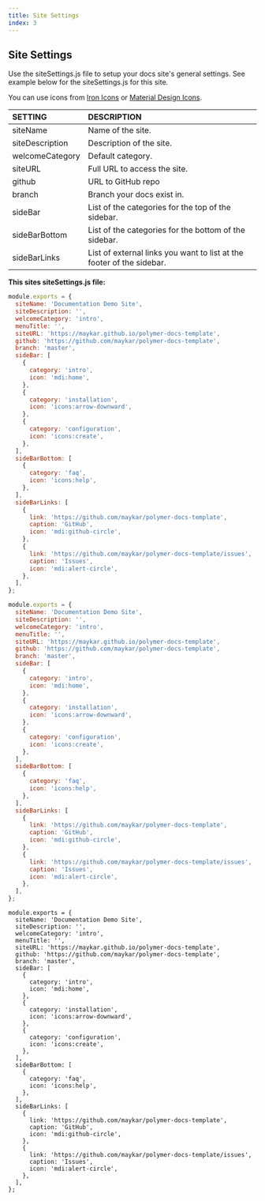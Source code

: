 ```yaml
---
title: Site Settings
index: 3
---
```


## Site Settings

Use the siteSettings.js file to setup your docs site's general settings. See example below for the siteSettings.js for this site.

You can use icons from [Iron Icons](https://www.webcomponents.org/element/@polymer/iron-icons/demo/demo/index.html) or [Material Design Icons](https://materialdesignicons.com/).

|SETTING|DESCRIPTION
|:-|:-|
|siteName|Name of the site.
|siteDescription|Description of the site.
|welcomeCategory|Default category.
|siteURL|Full URL to access the site.
|github|URL to GitHub repo
|branch|Branch your docs exist in.
|sideBar|List of the categories for the top of the sidebar.
|sideBarBottom|List of the categories for the bottom of the sidebar.
|sideBarLinks|List of external links you want to list at the footer of the sidebar.

**This sites siteSettings.js file:**

```js
module.exports = {
  siteName: 'Documentation Demo Site',
  siteDescription: '',
  welcomeCategory: 'intro',
  menuTitle: '',
  siteURL: 'https://maykar.github.io/polymer-docs-template',
  github: 'https://github.com/maykar/polymer-docs-template',
  branch: 'master',
  sideBar: [
    {
      category: 'intro',
      icon: 'mdi:home',
    },
    {
      category: 'installation',
      icon: 'icons:arrow-downward',
    },
    {
      category: 'configuration',
      icon: 'icons:create',
    },
  ],
  sideBarBottom: [
    {
      category: 'faq',
      icon: 'icons:help',
    },
  ],
  sideBarLinks: [
    {
      link: 'https://github.com/maykar/polymer-docs-template',
      caption: 'GitHub',
      icon: 'mdi:github-circle',
    },
    {
      link: 'https://github.com/maykar/polymer-docs-template/issues',
      caption: 'Issues',
      icon: 'mdi:alert-circle',
    },
  ],
};

```

```javascript
module.exports = {
  siteName: 'Documentation Demo Site',
  siteDescription: '',
  welcomeCategory: 'intro',
  menuTitle: '',
  siteURL: 'https://maykar.github.io/polymer-docs-template',
  github: 'https://github.com/maykar/polymer-docs-template',
  branch: 'master',
  sideBar: [
    {
      category: 'intro',
      icon: 'mdi:home',
    },
    {
      category: 'installation',
      icon: 'icons:arrow-downward',
    },
    {
      category: 'configuration',
      icon: 'icons:create',
    },
  ],
  sideBarBottom: [
    {
      category: 'faq',
      icon: 'icons:help',
    },
  ],
  sideBarLinks: [
    {
      link: 'https://github.com/maykar/polymer-docs-template',
      caption: 'GitHub',
      icon: 'mdi:github-circle',
    },
    {
      link: 'https://github.com/maykar/polymer-docs-template/issues',
      caption: 'Issues',
      icon: 'mdi:alert-circle',
    },
  ],
};

```

```jinja
module.exports = {
  siteName: 'Documentation Demo Site',
  siteDescription: '',
  welcomeCategory: 'intro',
  menuTitle: '',
  siteURL: 'https://maykar.github.io/polymer-docs-template',
  github: 'https://github.com/maykar/polymer-docs-template',
  branch: 'master',
  sideBar: [
    {
      category: 'intro',
      icon: 'mdi:home',
    },
    {
      category: 'installation',
      icon: 'icons:arrow-downward',
    },
    {
      category: 'configuration',
      icon: 'icons:create',
    },
  ],
  sideBarBottom: [
    {
      category: 'faq',
      icon: 'icons:help',
    },
  ],
  sideBarLinks: [
    {
      link: 'https://github.com/maykar/polymer-docs-template',
      caption: 'GitHub',
      icon: 'mdi:github-circle',
    },
    {
      link: 'https://github.com/maykar/polymer-docs-template/issues',
      caption: 'Issues',
      icon: 'mdi:alert-circle',
    },
  ],
};

```
